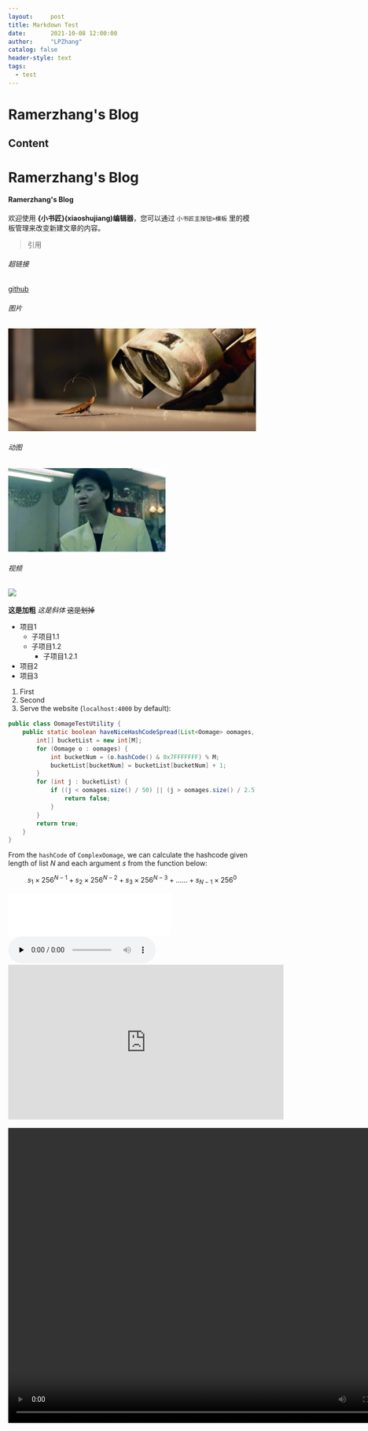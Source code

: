 ```yaml
---
layout:     post
title: Markdown Test
date:       2021-10-08 12:00:00
author:     "LPZhang"
catalog: false
header-style: text
tags: 
  - test
---
```


Ramerzhang's Blog
======
Content
---------
# Ramerzhang's Blog
#### Ramerzhang's Blog

欢迎使用 **{小书匠}(xiaoshujiang)编辑器**，您可以通过 `小书匠主按钮>模板` 里的模板管理来改变新建文章的内容。

> 引用

###### 超链接
[github](https://github.com/Ramer42/Ramer42.github.io)

###### 图片
![](https://github.com/Ramer42/Ramer42.github.io/blob/master/img/404-bg.jpg?raw=true)

###### 动图
![](https://github.com/Ramer42/Ramer42.github.io/blob/master/img/shishi.gif?raw=true)

###### 视频
[![](https://res.cloudinary.com/marcomontalbano/image/upload/v1633664414/video_to_markdown/images/youtube--kMndV7Fy-zw-c05b58ac6eb4c4700831b2b3070cd403.jpg)](https://www.youtube.com/watch?v=dQw4w9WgXcQ)

**这是加粗**
*这是斜体*
~~这是划掉~~

- 项目1
  - 子项目1.1
  - 子项目1.2
    - 子项目1.2.1
- 项目2
- 项目3

1. First
2. Second
3. Serve the website (`localhost:4000` by default):

```java
public class OomageTestUtility {
    public static boolean haveNiceHashCodeSpread(List<Oomage> oomages, int M) {
        int[] bucketList = new int[M];
        for (Oomage o : oomages) {
            int bucketNum = (o.hashCode() & 0x7FFFFFFF) % M;
            bucketList[bucketNum] = bucketList[bucketNum] + 1;
        }
        for (int j : bucketList) {
            if ((j < oomages.size() / 50) || (j > oomages.size() / 2.5)) {
                return false;
            }
        }
        return true;
    }
}
```

From the `hashCode` of `ComplexOomage`, we can calculate the hashcode given length of list $N$ and each argument $s$ from the function below:

$${s_1} \times {256^{N - 1}} + {s_2} \times {256^{N - 2}} + {s_3} \times {256^{N - 3}} +  \ldots  \ldots  + {s_{N - 1}} \times {256^0}$$

<iframe frameborder="no" border="0" marginwidth="0" marginheight="0" width=330 height=86 src="//music.163.com/outchain/player?type=2&id=34341360&auto=0&height=66"></iframe>

<audio id="audio" controls="" preload="none">
      <source id="mp3" src="http://music.163.com/song/media/outer/url?id=1382359170.mp3"></audio>

<iframe width="560" height="315" src="https://www.youtube.com/embed/dQw4w9WgXcQ" title="YouTube video player" frameborder="0" allow="accelerometer; autoplay; clipboard-write; encrypted-media; gyroscope; picture-in-picture" allowfullscreen></iframe>

<video src="https://apd-05d336a1b4772da1e283799cf0c551fa.v.smtcdns.com/vhot2.qqvideo.tc.qq.com/A2MpZpoZp960E9gqArnh3G34Wi_9zUANpgm3UGU29zgM/uwMROfz2r5zEIaQXGdGnC2dfJ6norVr71SyOzMWdO4L-7R5f/o09294fum1s.p701.1.mp4?sdtfrom=v1104&guid=a4106cc96ce1444bd03862a74a82d1b6&vkey=7A77CC2285DCB33DDA884E80CDE79957D9548DE12C9CCE43F39EEB0C01B140E1771ECDA0177F9476DB13D06EDA7B0049E9109BFBAEA1828B3D9E706BBC58BBAFCE7F334627C48533FF03B35EEF0026DD89E21E82C4212743C8B4D4A564E6DAB58B308B8956A6F375E161343E37297896B11B8C7D315AE83FC4ED6DDE0D54357F" width="800px" height="600px" controls="controls"></video>
